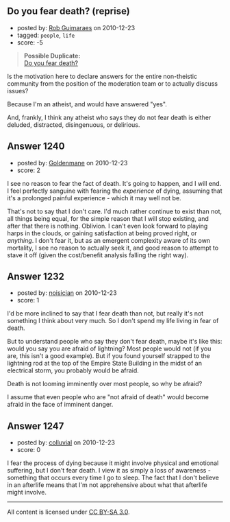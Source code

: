 ## Do you fear death? (reprise)

- posted by: [Rob Guimaraes](https://stackexchange.com/users/-1/361-rob-guimaraes) on 2010-12-23
- tagged: `people`, `life`
- score: -5

> **Possible Duplicate:**  
> [Do you fear death?](http://atheism.stackexchange.com/questions/282/do-you-fear-death)  

<!-- End of automatically inserted text -->

Is the motivation here to declare answers for the entire non-theistic community from the position of the moderation team or to actually discuss issues?

Because I'm an atheist, and would have answered "yes".


And, frankly, I think any atheist who says they do not fear death is either deluded, distracted, disingenuous, or delirious.


## Answer 1240

- posted by: [Goldenmane](https://stackexchange.com/users/-1/368-goldenmane) on 2010-12-23
- score: 2

I see no reason to fear the fact of death. It's going to happen, and I will end. I feel perfectly sanguine with fearing the *experience* of dying, assuming that it's a prolonged painful experience - which it may well not be.

That's not to say that I don't care. I'd much rather continue to exist than not, all things being equal, for the simple reason that I will stop existing, and after that there is nothing. Oblivion. I can't even look forward to playing harps in the clouds, or gaining satisfaction at being proved right, or *anything*. I don't fear it, but as an emergent complexity aware of its own mortality, I see no reason to actually seek it, and good reason to attempt to stave it off (given the cost/benefit analysis falling the right way).


## Answer 1232

- posted by: [noisician](https://stackexchange.com/users/-1/90-noisician) on 2010-12-23
- score: 1

I'd be more inclined to say that I fear death than not, but really it's not something I think about very much. So I don't spend my life living in fear of death.

But to understand people who say they don't fear death, maybe it's like this: would you say you are afraid of lightning? Most people would not (if you are, this isn't a good example). But if you found yourself strapped to the lightning rod at the top of the Empire State Building in the midst of an electrical storm, you probably would be afraid.

Death is not looming imminently over most people, so why be afraid?

I assume that even people who are "not afraid of death" would become afraid in the face of imminent danger.


## Answer 1247

- posted by: [colluvial](https://stackexchange.com/users/-1/272-colluvial) on 2010-12-23
- score: 0

I fear the process of dying because it might involve physical and emotional suffering, but I don't fear death. I view it as simply a loss of awareness - something that occurs every time I go to sleep. The fact that I don't believe in an afterlife means that I'm not apprehensive about what that afterlife might involve.



---

All content is licensed under [CC BY-SA 3.0](https://creativecommons.org/licenses/by-sa/3.0/).
